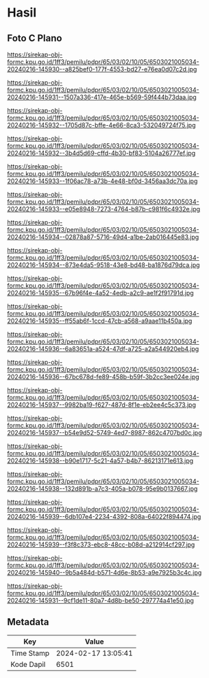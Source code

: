 # Hasil

## Foto C Plano

https://sirekap-obj-formc.kpu.go.id/1ff3/pemilu/pdpr/65/03/02/10/05/6503021005034-20240216-145930--a825bef0-177f-4553-bd27-e76ea0d07c2d.jpg

https://sirekap-obj-formc.kpu.go.id/1ff3/pemilu/pdpr/65/03/02/10/05/6503021005034-20240216-145931--1507a336-417e-465e-b569-59f444b73daa.jpg

https://sirekap-obj-formc.kpu.go.id/1ff3/pemilu/pdpr/65/03/02/10/05/6503021005034-20240216-145932--1705d87c-bffe-4e66-8ca3-532049724f75.jpg

https://sirekap-obj-formc.kpu.go.id/1ff3/pemilu/pdpr/65/03/02/10/05/6503021005034-20240216-145932--3b4d5d69-cffd-4b30-bf83-5104a26777ef.jpg

https://sirekap-obj-formc.kpu.go.id/1ff3/pemilu/pdpr/65/03/02/10/05/6503021005034-20240216-145933--1f06ac78-a73b-4e48-bf0d-3456aa3dc70a.jpg

https://sirekap-obj-formc.kpu.go.id/1ff3/pemilu/pdpr/65/03/02/10/05/6503021005034-20240216-145933--e05e8948-7273-4764-b87b-c981f6c4932e.jpg

https://sirekap-obj-formc.kpu.go.id/1ff3/pemilu/pdpr/65/03/02/10/05/6503021005034-20240216-145934--02878a87-5716-49d4-a1be-2ab016445e83.jpg

https://sirekap-obj-formc.kpu.go.id/1ff3/pemilu/pdpr/65/03/02/10/05/6503021005034-20240216-145934--873e4da5-9518-43e8-bd48-ba1876d79dca.jpg

https://sirekap-obj-formc.kpu.go.id/1ff3/pemilu/pdpr/65/03/02/10/05/6503021005034-20240216-145935--67b96f4e-4a52-4edb-a2c9-ae1f2f91791d.jpg

https://sirekap-obj-formc.kpu.go.id/1ff3/pemilu/pdpr/65/03/02/10/05/6503021005034-20240216-145935--ff55ab6f-1ccd-47cb-a568-a9aae11b450a.jpg

https://sirekap-obj-formc.kpu.go.id/1ff3/pemilu/pdpr/65/03/02/10/05/6503021005034-20240216-145936--6a83651a-a524-47df-a725-a2a544920eb4.jpg

https://sirekap-obj-formc.kpu.go.id/1ff3/pemilu/pdpr/65/03/02/10/05/6503021005034-20240216-145936--67bc678d-fe89-458b-b59f-3b2cc3ee024e.jpg

https://sirekap-obj-formc.kpu.go.id/1ff3/pemilu/pdpr/65/03/02/10/05/6503021005034-20240216-145937--9982ba19-f627-487d-8f1e-eb2ee4c5c373.jpg

https://sirekap-obj-formc.kpu.go.id/1ff3/pemilu/pdpr/65/03/02/10/05/6503021005034-20240216-145937--b54e9d52-5749-4ed7-8987-862c4707bd0c.jpg

https://sirekap-obj-formc.kpu.go.id/1ff3/pemilu/pdpr/65/03/02/10/05/6503021005034-20240216-145938--b90e1717-5c21-4a57-b4b7-86213171e613.jpg

https://sirekap-obj-formc.kpu.go.id/1ff3/pemilu/pdpr/65/03/02/10/05/6503021005034-20240216-145938--132d891b-a7c3-405a-b078-95e9b0137667.jpg

https://sirekap-obj-formc.kpu.go.id/1ff3/pemilu/pdpr/65/03/02/10/05/6503021005034-20240216-145939--6db107e4-2234-4392-808a-64022f894474.jpg

https://sirekap-obj-formc.kpu.go.id/1ff3/pemilu/pdpr/65/03/02/10/05/6503021005034-20240216-145939--f3f8c373-ebc8-48cc-b08d-a212914cf297.jpg

https://sirekap-obj-formc.kpu.go.id/1ff3/pemilu/pdpr/65/03/02/10/05/6503021005034-20240216-145940--9b5a484d-b571-4d6e-8b53-a9e7925b3c4c.jpg

https://sirekap-obj-formc.kpu.go.id/1ff3/pemilu/pdpr/65/03/02/10/05/6503021005034-20240216-145931--9cf1de11-80a7-4d8b-be50-297774a41e50.jpg


## Metadata

| Key        | Value               |
| ---------- | ------------------- |
| Time Stamp | 2024-02-17 13:05:41 |
| Kode Dapil | 6501                |




